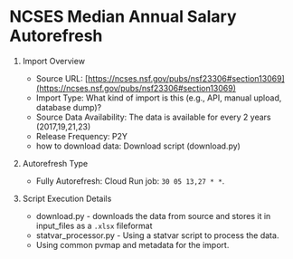 # NCSES Median Annual Salary Autorefresh

1. Import Overview
    - Source URL: [https://ncses.nsf.gov/pubs/nsf23306#section13069](https://ncses.nsf.gov/pubs/nsf23306#section13069)
    - Import Type: What kind of import is this (e.g., API, manual upload, database dump)?
    - Source Data Availability: The data is available for every 2 years (2017,19,21,23)
    - Release Frequency: P2Y
    - how to download data: Download script (download.py)

2. Autorefresh Type

    - Fully Autorefresh: Cloud Run job: `30 05 13,27 * *`.

4. Script Execution Details
    - download.py - downloads the data from source and stores it in input_files as a `.xlsx` fileformat
    - statvar_processor.py - Using a statvar script to process the data.
    - Using common pvmap and metadata for the import.
